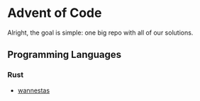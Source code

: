 # Advent of Code

Alright, the goal is simple: one big repo with all of our solutions.

## Programming Languages

### Rust
- [wannestas](https://github.com/wannestas/aoc-2020 )

